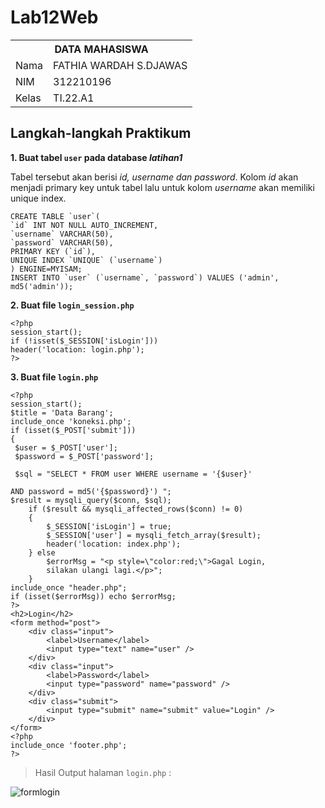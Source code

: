 # Lab12Web
<table>
  <tr>
    <th colspan="2">DATA MAHASISWA</th>
  </tr>
  <tr>
    <td>Nama</td>
    <td>FATHIA WARDAH S.DJAWAS</td>
  </tr>
  <tr>
    <td>NIM</td>
    <td>312210196</td>
  </tr>
  <tr>
    <td>Kelas</td>
    <td>TI.22.A1</td>
  </tr>
</table>

## Langkah-langkah Praktikum

**1. Buat tabel `user` pada database *latihan1***

Tabel tersebut akan berisi *id, username dan password*. Kolom *id* akan menjadi primary key untuk tabel lalu untuk kolom *username* akan memiliki unique index.

```
CREATE TABLE `user`(
`id` INT NOT NULL AUTO_INCREMENT,
`username` VARCHAR(50),
`password` VARCHAR(50),
PRIMARY KEY (`id`),
UNIQUE INDEX `UNIQUE` (`username`)
) ENGINE=MYISAM;
INSERT INTO `user` (`username`, `password`) VALUES ('admin', md5('admin'));
```

**2. Buat file `login_session.php`**

```
<?php
session_start();
if (!isset($_SESSION['isLogin']))
header('location: login.php');
?>
```

**3. Buat file `login.php`**

```
<?php
session_start();
$title = 'Data Barang';
include_once 'koneksi.php';
if (isset($_POST['submit']))
{
 $user = $_POST['user'];
 $password = $_POST['password'];

 $sql = "SELECT * FROM user WHERE username = '{$user}'

AND password = md5('{$password}') ";
$result = mysqli_query($conn, $sql);
    if ($result && mysqli_affected_rows($conn) != 0)
    {
        $_SESSION['isLogin'] = true;
        $_SESSION['user'] = mysqli_fetch_array($result);
        header('location: index.php');
    } else
        $errorMsg = "<p style=\"color:red;\">Gagal Login,
        silakan ulangi lagi.</p>";
    }
include_once "header.php";
if (isset($errorMsg)) echo $errorMsg;
?>
<h2>Login</h2>
<form method="post">
    <div class="input">
        <label>Username</label>
        <input type="text" name="user" />
    </div>
    <div class="input">
        <label>Password</label>
        <input type="password" name="password" />
    </div>
    <div class="submit">
        <input type="submit" name="submit" value="Login" />
    </div>
</form>
<?php
include_once 'footer.php';
?>
```

> Hasil Output halaman `login.php` :

![formlogin](https://github.com/FathiaDjawas/Lab12web/assets/115867244/9a5cdf7a-733a-4842-b39f-4b7161b20d5d)
